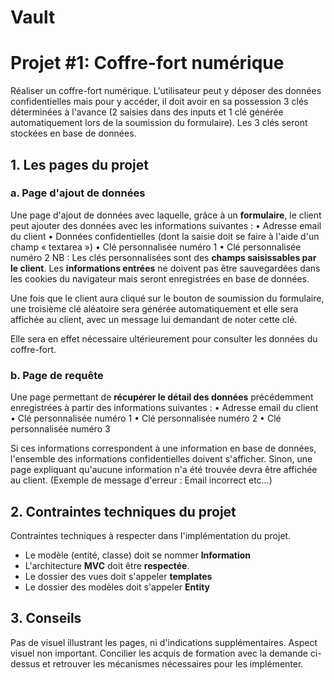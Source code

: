 # Vault
# Projet #1: Coffre-fort numérique

Réaliser un coffre-fort numérique. 
L'utilisateur peut y déposer des données confidentielles mais pour y accéder, il doit avoir en sa possession 3 clés déterminées 
à l'avance (2 saisies dans des inputs et 1 clé générée automatiquement lors de la soumission du formulaire).
Les 3 clés seront stockées en base de données.

## 1. Les pages du projet

### a. Page d'ajout de données
Une page d'ajout de données avec laquelle, grâce à un **formulaire**, le client peut ajouter des données avec les informations suivantes :
• Adresse email du client
• Données confidentielles (dont la saisie doit se faire à l'aide d'un champ « textarea »)
• Clé personnalisée numéro 1
• Clé personnalisée numéro 2
NB : Les clés personnalisées sont des **champs saisissables par le client**.
Les **informations entrées** ne doivent pas être sauvegardées dans les cookies du navigateur mais seront enregistrées en base de données.

Une fois que le client aura cliqué sur le bouton de soumission du formulaire, une troisième clé aléatoire sera générée automatiquement 
et elle sera affichée au client, avec un message lui demandant de noter cette clé.

Elle sera en effet nécessaire ultérieurement pour consulter les données du coffre-fort.

### b. Page de requête
Une page permettant de **récupérer le détail des données** précédemment enregistrées à partir des informations suivantes :
• Adresse email du client
• Clé personnalisée numéro 1
• Clé personnalisée numéro 2
• Clé personnalisée numéro 3

Si ces informations correspondent à une information en base de données, l'ensemble des informations confidentielles doivent s'afficher. Sinon, une page expliquant qu'aucune information n'a été trouvée devra être affichée au client. (Exemple de message d'erreur : Email incorrect etc…)

## 2. Contraintes techniques du projet

Contraintes techniques à respecter dans l'implémentation du projet.

* Le modèle (entité, classe) doit se nommer **Information**
* L'architecture **MVC** doit être **respectée**.
* Le dossier des vues doit s'appeler **templates**
* Le dossier des modèles doit s'appeler **Entity**


## 3. Conseils

Pas de visuel illustrant les pages, ni d'indications supplémentaires. Aspect visuel non important.
Concilier les acquis de formation avec la demande ci-dessus et retrouver les mécanismes nécessaires pour les implémenter. 
